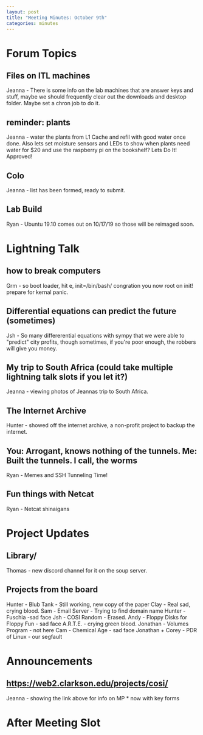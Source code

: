 ```yaml
---
layout: post
title: "Meeting Minutes: October 9th"
categories: minutes
---
```


# Forum Topics

## Files on ITL machines

Jeanna - There is some info on the lab machines that are answer keys and stuff, maybe we should frequently clear out the downloads and desktop folder. Maybe set a chron job to do it. 

## reminder:  plants

Jeanna - water the plants from L1 Cache and refil with good water once done. Also lets set moisture sensors and LEDs to show when plants need water for $20 and use the raspberry pi on the bookshelf? Lets Do It! Approved!  

## Colo

Jeanna - list has been formed, ready to submit. 

## Lab Build

Ryan - Ubuntu 19.10 comes out on 10/17/19 so those will be reimaged soon. 

# Lightning Talk

## how to break computers

Grm - so boot loader, hit e, init=/bin/bash/ congration you now root on init! prepare for kernal panic. 

## Differential equations can predict the future (sometimes)

Jsh - So many differerential equations with sympy that we were able to "predict" city profits, though sometimes, if you're poor enough, the robbers will give you money. 

## My trip to South Africa (could take multiple lightning talk slots if you let it?)

Jeanna - viewing photos of Jeannas trip to South Africa. 

## The Internet Archive

Hunter - showed off the internet archive, a non-profit project to backup the internet. 

## You: Arrogant, knows nothing of the tunnels. Me: Built the tunnels. I call, the worms

Ryan - Memes and SSH Tunneling Time! 

## Fun things with Netcat 

Ryan - Netcat shinaigans 

# Project Updates

## Library/

Thomas - new discord channel for it on the soup server. 

## Projects from the board

Hunter - Blub Tank - Still working, new copy of the paper
         Clay - Real sad, crying blood. 
Sam -    Email Server - Trying to find domain name
Hunter - Fuschia -sad face
Jsh -    COSI Random - Erased. 
Andy -   Floppy Disks for Floppy Fun - sad face
         A.R.T.E. - crying green blood. 
Jonathan - Volumes Program - not here
Cam -   Chemical Age - sad face
Jonathan + Corey - PDR of Linux - our segfault  
# Announcements

## https://web2.clarkson.edu/projects/cosi/

Jeanna - showing the link above for info on MP * now with key forms

# After Meeting Slot